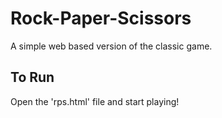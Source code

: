 Rock-Paper-Scissors
===================

A simple web based version of the classic game.

To Run
------

Open the 'rps.html' file and start playing!
